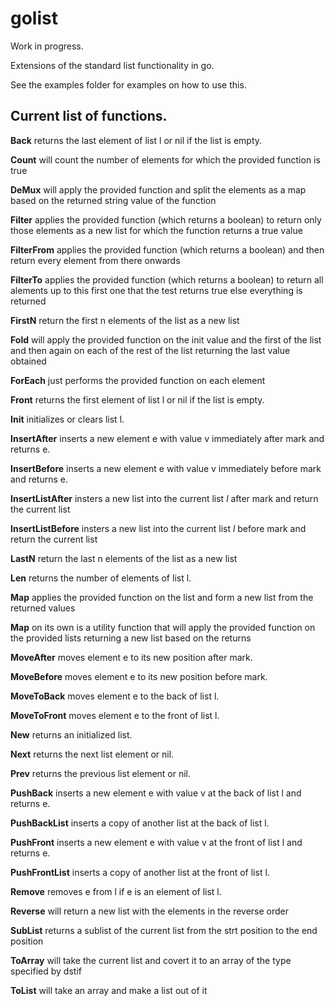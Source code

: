 # golist

Work in progress.

Extensions of the standard list functionality in go.

See the examples folder for examples on how to use this.

## Current list of functions.

**Back** returns the last element of list l or nil if the list is empty.

**Count** will count the number of elements for which the provided function is true

**DeMux** will apply the provided function and split the elements as a map based on the returned string value of the function

**Filter** applies the provided function (which returns a boolean) to return only those elements as a new list for which the function returns a true value

**FilterFrom** applies the provided function (which returns a boolean) and then return every element from there onwards

**FilterTo** applies the provided function (which returns a boolean) to return all alements up to this first one that the test returns true else everything is returned

**FirstN** return the first n elements of the list as a new list

**Fold** will apply the provided function on the init value and the first of the list and then again on each of the rest of the list returning the last value obtained

**ForEach** just performs the provided function on each element

**Front** returns the first element of list l or nil if the list is empty.

**Init** initializes or clears list l.

**InsertAfter** inserts a new element e with value v immediately after mark and returns e.

**InsertBefore** inserts a new element e with value v immediately before mark and returns e.

**InsertListAfter** insters a new list into the current list *l* after mark and return the current list

**InsertListBefore** insters a new list into the current list *l* before mark and return the current list

**LastN** return the last n elements of the list as a new list

**Len** returns the number of elements of list l.

**Map** applies the provided function on the list and form a new list from the returned values

**Map** on its own is a utility function that will apply the provided function on the provided lists returning a new list based on the returns

**MoveAfter** moves element e to its new position after mark.

**MoveBefore** moves element e to its new position before mark.

**MoveToBack** moves element e to the back of list l.

**MoveToFront** moves element e to the front of list l.

**New** returns an initialized list.

**Next** returns the next list element or nil.

**Prev** returns the previous list element or nil.

**PushBack** inserts a new element e with value v at the back of list l and returns e.

**PushBackList** inserts a copy of another list at the back of list l.

**PushFront** inserts a new element e with value v at the front of list l and returns e.

**PushFrontList** inserts a copy of another list at the front of list l.

**Remove** removes e from l if e is an element of list l.

**Reverse** will return a new list with the elements in the reverse order

**SubList** returns a sublist of the current list from the strt position to the end position

**ToArray** will take the current list and covert it to an array of the type specified by dstif

**ToList** will take an array and make a list out of it

